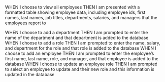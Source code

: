 WHEN I choose to view all employees
THEN I am presented with a formatted table showing employee data, including employee ids, first names, last names, job titles, departments, salaries, and managers that the employees report to
<!-- after choosing view all employees, formatted able with employee ids, first and last name, job title, department, salary, and their manager -->
WHEN I choose to add a department
THEN I am prompted to enter the name of the department and that department is added to the database
WHEN I choose to add a role
THEN I am prompted to enter the name, salary, and department for the role and that role is added to the database
WHEN I choose to add an employee
THEN I am prompted to enter the employee’s first name, last name, role, and manager, and that employee is added to the database
WHEN I choose to update an employee role
THEN I am prompted to select an employee to update and their new role and this information is updated in the database 